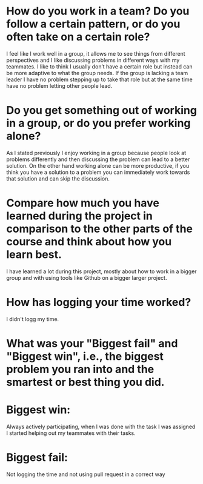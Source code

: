# How do you work in a team? Do you follow a certain pattern, or do you often take on a certain role?
I feel like I work well in a group, it allows me to see things from different perspectives and I like discussing problems in different ways with my teammates. I like to think I usually don’t have a certain role but instead can be more adaptive to what the group needs. If the group is lacking a team leader I have no problem stepping up to take that role but at the same time have no problem letting other people lead.
 
# Do you get something out of working in a group, or do you prefer working alone?
As I stated previously I enjoy working in a group because people look at problems differently and then discussing the problem can lead to a better solution. On the other hand working alone can be more productive, if you think you have a solution to a problem you can immediately work towards that solution and can skip the discussion. 
 
# Compare how much you have learned during the project in comparison to the other parts of the course and think about how you learn best.
I have learned a lot during this project, mostly about how to work in a bigger group and with using tools like Github on a bigger larger project. 
 
# How has logging your time worked?
I didn't logg my time. 

# What was your "Biggest fail" and "Biggest win", i.e., the biggest problem you ran into and the smartest or best thing you did.
# Biggest win:
Always actively participating, when I was done with the task I was assigned I started helping out my teammates with their tasks. 

# Biggest fail: 
Not logging the time and not using pull request in a correct way

